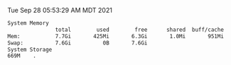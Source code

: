 Tue Sep 28 05:53:29 AM MDT 2021
```bash
System Memory
               total        used        free      shared  buff/cache   available
Mem:           7.7Gi       425Mi       6.3Gi       1.0Mi       951Mi       7.0Gi
Swap:          7.6Gi          0B       7.6Gi
System Storage
669M	.
```
